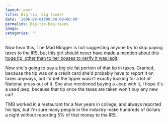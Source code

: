 ```yaml
---
layout: post
title: Big tip, big taxes!
date: '2006-09-01T00:00:00+00:00'
permalink: Big-tip-big-taxes
image: 
categories: ''
---
```

Now hear this, The Mad Blogger is not suggesting anyone try to skip paying taxes to the IRS, [but this girl should never have made a mention about this huge tip, other than to her bosses to verify it was legit](http://www.cnn.com/2006/US/08/31/bigtip.ap/index.html).

Now she's going to pay a big ole fat portion of that tip in taxes. Granted, because the tip was on a credit card she'd probably have to report it on taxes anyways, but I'd bet the tipper wasn't exactly looking for a lot of National press out of it. She also mentioned buying a Jeep with it, I hope it's a used jeep, because that tip once the taxes are taken won't buy any new car!

TMB worked in a restaurant for a few years in college, and always reported his tips, but I'm sure many people in the industry make hundreds of dollars a night without reporting 5% of that money to the IRS.





